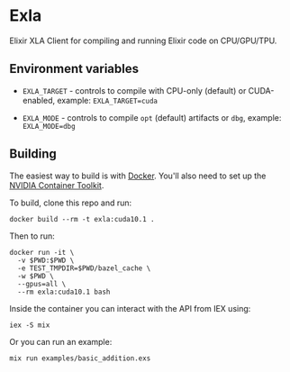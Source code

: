 # Exla

Elixir XLA Client for compiling and running Elixir code on CPU/GPU/TPU.

## Environment variables

  * `EXLA_TARGET` - controls to compile with CPU-only (default) or CUDA-enabled, example: `EXLA_TARGET=cuda`

  * `EXLA_MODE` - controls to compile `opt` (default) artifacts or `dbg`, example: `EXLA_MODE=dbg`

## Building

The easiest way to build is with [Docker](https://docs.docker.com/get-docker/). You'll also need to set up the [NVIDIA Container Toolkit](https://github.com/NVIDIA/nvidia-docker).

To build, clone this repo and run:

```shell
docker build --rm -t exla:cuda10.1 .
```

Then to run:

```shell
docker run -it \
  -v $PWD:$PWD \
  -e TEST_TMPDIR=$PWD/bazel_cache \
  -w $PWD \
  --gpus=all \
  --rm exla:cuda10.1 bash
```

Inside the container you can interact with the API from IEX using:

```shell
iex -S mix
```

Or you can run an example:

```shell
mix run examples/basic_addition.exs
```
